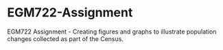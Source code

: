 # EGM722-Assignment
EGM722 Assignment - Creating figures and graphs to illustrate population changes collected as part of the Census.
